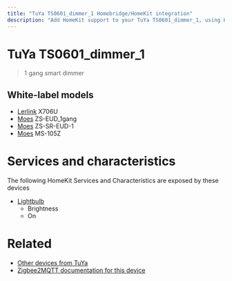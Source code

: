 ```yaml
---
title: "TuYa TS0601_dimmer_1 Homebridge/HomeKit integration"
description: "Add HomeKit support to your TuYa TS0601_dimmer_1, using Homebridge, Zigbee2MQTT and homebridge-z2m."
---
```

<!---
This file has been GENERATED using src/docgen/docgen.ts
DO NOT EDIT THIS FILE MANUALLY!
-->
# TuYa TS0601_dimmer_1
> 1 gang smart dimmer


## White-label models
* [Lerlink](../index.md#lerlink) X706U
* [Moes](../index.md#moes) ZS-EUD_1gang
* [Moes](../index.md#moes) ZS-SR-EUD-1
* [Moes](../index.md#moes) MS-105Z

# Services and characteristics
The following HomeKit Services and Characteristics are exposed by
these devices

* [Lightbulb](../../light.md)
  * Brightness
  * On


# Related
* [Other devices from TuYa](../index.md#tuya)
* [Zigbee2MQTT documentation for this device](https://www.zigbee2mqtt.io/devices/TS0601_dimmer_1.html)